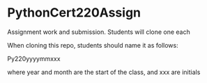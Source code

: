# PythonCert220Assign
Assignment work and submission. Students will clone one each

When cloning this repo, students should name it as follows:

Py220yyyymmxxx

where year and month are the start of the class, and xxx are initials
